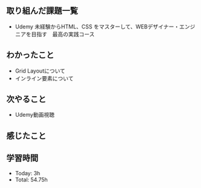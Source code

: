 ## 取り組んだ課題一覧
- Udemy 未経験からHTML、CSS をマスターして、WEBデザイナー・エンジニアを目指す　最高の実践コース
## わかったこと
- Grid Layoutについて
- インライン要素について
## 次やること
- Udemy動画視聴
## 感じたこと
## 学習時間
- Today: 3h
- Total: 54.75h
